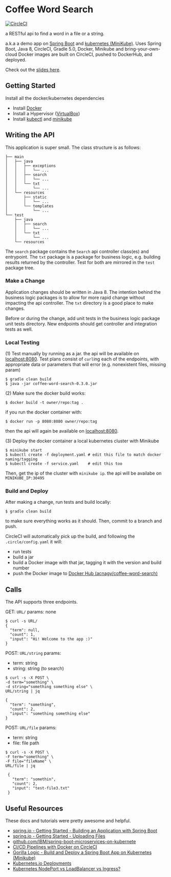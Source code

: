 # Coffee Word Search  
[![CircleCI](https://circleci.com/gh/acnagy/coffee-word-search.svg?style=svg&circle-token=7cc52e080d42dfd58a72c980b4cff2d1dea69bc8)](https://circleci.com/gh/acnagy/coffee-word-search)

a RESTful api to find a word in a file or a string.

a.k.a a demo app on [Spring Boot](https://spring.io) and [kubernetes (MiniKube)](https://kubernetes.io). 
Uses Spring Boot, Java 8, CircleCI, Gradle 5.0, Docker, Minikube and bring-your-own-cloud
Docker images are built on CircleCI, pushed to DockerHub, and deployed. 

Check out the [slides here](http://cs422-slides.geckoandginko.live).

## Getting Started 
 
Install all the docker/kubernetes dependencies
 - Install [Docker](https://docs.docker.com/install/)
 - Install a Hypervisor ([VirtualBox](https://www.virtualbox.org/wiki/Downloads))
 - Install [kubectl](https://kubernetes.io/docs/tasks/tools/install-kubectl/) and [minikube](https://kubernetes.io/docs/tasks/tools/install-minikube/)


## Writing the API
This application is super small. The class structure is as follows:

```
├── main
│   ├── java
│   │   ├── exceptions
│   │   │   └── ...
│   │   ├── search
│   │   │   └── ...
│   │   └── txt
│   │       └── ...
│   └── resources
│       ├── static
│       │   └── ...
│       └── templates
│           └── ...
└── test
    ├── java
    │   ├── search
    │   │   └── ...
    │   └── txt
    │       └── ...
    └── resources
```

The `search` package contains the `Search` api controller class(es) and entrypoint. The `txt` package is a package for business logic, e.g. building results returned by the controller. Test for both are mirrored in the `test` package tree. 

### Make a Change
Application changes should be written in Java 8. The intention behind the business logic packages is to allow for more rapid change without impacting the api controller. The `txt` directory is a good place to make changes. 

Before or during the change, add unit tests in the business logic package unit tests directory. New endpoints should get controller and integration tests as well. 

### Local Testing
(1) Test manually by running as a jar. the api will be available on [localhost:8080](http://localhost:8080/). Test plans consist of `curl`ing each of the endpoints, with appropriate data or parameters that will error (e.g. nonexistent files, missing param)

```
$ gradle clean build
$ java -jar coffee-word-search-0.3.0.jar
```

(2) Make sure the docker build works:

```
$ docker build -t owner/repo:tag .
```

if you run the docker container with:

```
$ docker run -p 8080:8080 owner/repo:tag
```
then the api will again be available on [localhost:8080](http://localhost:8080/).

(3) Deploy the docker container a local kubernetes cluster with Minikube

```
$ minikube start
$ kubectl create -f deployment.yaml # edit this file to match docker naming/tagging
$ kubectl create -f service.yaml    # edit this too
```

Then, get the ip of the cluster with `minikube ip`. the api will be availabe on `MINIKUBE_IP:30495`


### Build and Deploy
After making a change, run tests and build locally: 

```
$ gradle clean build
```
 
to make sure everything works as it should. Then, commit to a branch and push. 

CircleCI will automatically pick up the build, and following the `.circle/config.yaml` it will: 
 - run tests
 - build a jar
 - build a Docker image with that jar, tagging it with the version and build number
 - push the Docker image to [Docker Hub (acnagy/coffee-word-search)](https://cloud.docker.com/u/acnagy/repository/docker/acnagy/coffee-word-search) 


## Calls 

The API supports three endpoints. 

GET: `URL/`
params: none

```
$ curl -s URL/
{
  "term": null,
  "count": 1,
  "input": "Hi! Welcome to the app :)"
}

```

POST: `URL/string`
params:
  - term: string
  - string: string (to search)

```
$ curl -s -X POST \
-d term="something" \
-d string="something something else" \
URL/string | jq

{
  "term": "something",
  "count": 2,
  "input": "something something else"
}

```

POST: `URL/file`
params: 
 - term: string
 - file: file path

```
$ curl -s -X POST \
-F term="something" \
-F file="fileName" \
URL/file | jq

 {
   "term": "somethin",
   "count": 2,
   "input": "test-file3.txt"
 }
```

## Useful Resources
These docs and tutorials were pretty awesome and helpful. 
  - [spring.io - Getting Started - Building an Application with Spring Boot](https://spring.io/guides/gs/spring-boot/)
  - [spring.io - Getting Started - Uploading Files](https://spring.io/guides/gs/uploading-files/)
  - [github.com/IBM/spring-boot-microservices-on-kubernete](https://github.com/IBM/spring-boot-microservices-on-kubernetes)
  - [CI/CD Pipelines with Docker on CircleCI](https://circleci.com/blog/build-cicd-piplines-using-docker/)
  - [Gorilla Logic - Build and Deploy a Spring Boot App on Kubernetes (Minikube)](https://gorillalogic.com/blog/build-and-deploy-a-spring-boot-app-on-kubernetes-minikube/)
  - [Kubernetes.io Deployments](https://kubernetes.io/docs/concepts/workloads/controllers/deployment/)
  - [Kubernetes NodePort vs LoadBalancer vs Ingress?](https://medium.com/google-cloud/kubernetes-nodeport-vs-loadbalancer-vs-ingress-when-should-i-use-what-922f010849e0)
